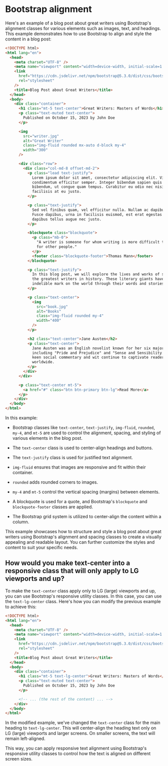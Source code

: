 # Bootstrap alignment

Here's an example of a blog post about great writers using Bootstrap's alignment classes for various elements such as images, text, and headings. This example demonstrates how to use Bootstrap to align and style the content in a blog post:

```html
<!DOCTYPE html>
<html lang="en">
  <head>
    <meta charset="UTF-8" />
    <meta name="viewport" content="width=device-width, initial-scale=1.0" />
    <link
      href="https://cdn.jsdelivr.net/npm/bootstrap@5.3.0/dist/css/bootstrap.min.css"
      rel="stylesheet"
    />
    <title>Blog Post about Great Writers</title>
  </head>
  <body>
    <div class="container">
      <h1 class="mt-5 text-center">Great Writers: Masters of Words</h1>
      <p class="text-muted text-center">
        Published on October 15, 2023 by John Doe
      </p>

      <img
        src="writer.jpg"
        alt="Great Writer"
        class="img-fluid rounded mx-auto d-block my-4"
        width="300"
      />

      <div class="row">
        <div class="col-md-8 offset-md-2">
          <p class="lead text-justify">
            Lorem ipsum dolor sit amet, consectetur adipiscing elit. Vivamus
            condimentum efficitur semper. Integer bibendum sapien quis nunc
            bibendum, ut congue quam tempus. Curabitur eu odio nec nisi gravida
            facilisis at eu justo.
          </p>

          <p class="text-justify">
            Sed vel finibus quam, vel efficitur nulla. Nullam ac dapibus lectus.
            Fusce dapibus, urna in facilisis euismod, est erat egestas enim, eu
            dapibus tellus augue nec justo.
          </p>

          <blockquote class="blockquote">
            <p class="mb-0">
              "A writer is someone for whom writing is more difficult than it is
              for other people."
            </p>
            <footer class="blockquote-footer">Thomas Mann</footer>
          </blockquote>

          <p class="text-justify">
            In this blog post, we will explore the lives and works of some of
            the greatest writers in history. These literary giants have left an
            indelible mark on the world through their words and stories.
          </p>

          <p class="text-center">
            <img
              src="book.jpg"
              alt="Books"
              class="img-fluid rounded my-4"
              width="400"
            />
          </p>

          <h2 class="text-center">Jane Austen</h2>
          <p class="text-center">
            Jane Austen was an English novelist known for her six major novels,
            including "Pride and Prejudice" and "Sense and Sensibility." Her
            keen social commentary and wit continue to captivate readers
            worldwide.
          </p>
        </div>
      </div>

      <p class="text-center mt-5">
        <a href="#" class="btn btn-primary btn-lg">Read More</a>
      </p>
    </div>
  </body>
</html>
```

In this example:

- Bootstrap classes like `text-center`, `text-justify`, `img-fluid`, `rounded`, `my-4`, and `mt-5` are used to control the alignment, spacing, and styling of various elements in the blog post.

- The `text-center` class is used to center-align headings and buttons.

- The `text-justify` class is used for justified text alignment.

- `img-fluid` ensures that images are responsive and fit within their container.

- `rounded` adds rounded corners to images.

- `my-4` and `mt-5` control the vertical spacing (margins) between elements.

- A blockquote is used for a quote, and Bootstrap's `blockquote` and `blockquote-footer` classes are applied.

- The Bootstrap grid system is utilized to center-align the content within a column.

This example showcases how to structure and style a blog post about great writers using Bootstrap's alignment and spacing classes to create a visually appealing and readable layout. You can further customize the styles and content to suit your specific needs.

## How would you make text-center into a responsive class that will only apply to LG viewports and up?

To make the `text-center` class apply only to LG (large) viewports and up, you can use Bootstrap's responsive utility classes. In this case, you can use the `text-lg-center` class. Here's how you can modify the previous example to achieve this:

```html
<!DOCTYPE html>
<html lang="en">
  <head>
    <meta charset="UTF-8" />
    <meta name="viewport" content="width=device-width, initial-scale=1.0" />
    <link
      href="https://cdn.jsdelivr.net/npm/bootstrap@5.3.0/dist/css/bootstrap.min.css"
      rel="stylesheet"
    />
    <title>Blog Post about Great Writers</title>
  </head>
  <body>
    <div class="container">
      <h1 class="mt-5 text-lg-center">Great Writers: Masters of Words</h1>
      <p class="text-muted text-center">
        Published on October 15, 2023 by John Doe
      </p>

      <!-- ... (the rest of the content) ... -->
    </div>
  </body>
</html>
```

In the modified example, we've changed the `text-center` class for the main heading to `text-lg-center`. This will center-align the heading text only on LG (large) viewports and larger screens. On smaller screens, the text will remain left-aligned.

This way, you can apply responsive text alignment using Bootstrap's responsive utility classes to control how the text is aligned on different screen sizes.
